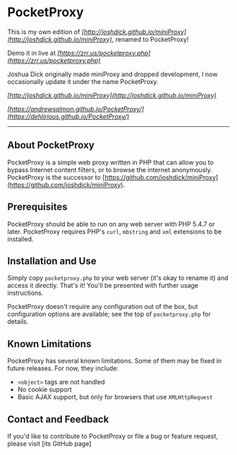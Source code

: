 # PocketProxy

This is my own edition of *[http://joshdick.github.io/miniProxy](http://joshdick.github.io/miniProxy)*, renamed to PocketProxy!

Demo it in live at *[https://zrr.us/pocketproxy.php](https://zrr.us/pocketproxy.php)*

Joshua Dick originally made miniProxy and dropped development, I now occasionally update it under the name PocketProxy.

*[http://joshdick.github.io/miniProxy](http://joshdick.github.io/miniProxy)*

*[https://andrewsalmon.github.io/PocketProxy/](https://dehlirious.github.io/PocketProxy/)*

---

## About PocketProxy

PocketProxy is a simple web proxy written in PHP that can allow you to bypass Internet content filters, or to browse the internet anonymously. 
PocketProxy is the successor to [https://github.com/joshdick/miniProxy](https://github.com/joshdick/miniProxy).

## Prerequisites

PocketProxy should be able to run on any web server with PHP 5.4.7 or later. PocketProxy requires PHP's `curl`, `mbstring` and `xml` extensions to be installed.

## Installation and Use

Simply copy `pocketproxy.php` to your web server (it's okay to rename it) and access it directly. That's it! You'll be presented with further usage instructions.

PocketProxy doesn't require any configuration out of the box, but configuration options are available; see the top of `pocketproxy.php` for details.

## Known Limitations

PocketProxy has several known limitations. Some of them may be fixed in future releases. For now, they include:

* `<object>` tags are not handled
* No cookie support
* Basic AJAX support, but only for browsers that use `XMLHttpRequest`

## Contact and Feedback

If you'd like to contribute to PocketProxy or file a bug or feature request, please visit [its GitHub page]

